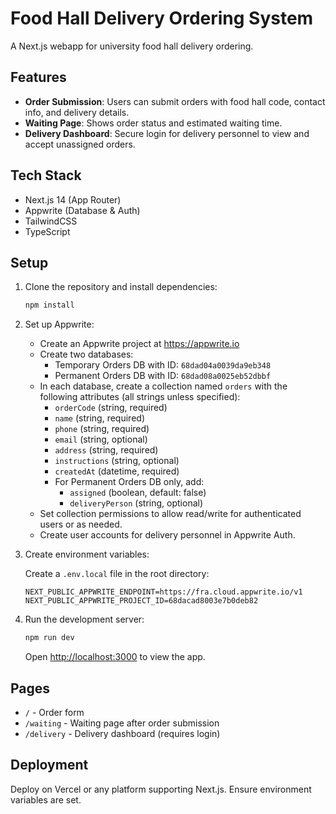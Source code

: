 # Food Hall Delivery Ordering System

A Next.js webapp for university food hall delivery ordering.

## Features

- **Order Submission**: Users can submit orders with food hall code, contact info, and delivery details.
- **Waiting Page**: Shows order status and estimated waiting time.
- **Delivery Dashboard**: Secure login for delivery personnel to view and accept unassigned orders.

## Tech Stack

- Next.js 14 (App Router)
- Appwrite (Database & Auth)
- TailwindCSS
- TypeScript

## Setup

1. Clone the repository and install dependencies:

   ```bash
   npm install
   ```

2. Set up Appwrite:

   - Create an Appwrite project at https://appwrite.io
   - Create two databases:
     - Temporary Orders DB with ID: `68dad04a0039da9eb348`
     - Permanent Orders DB with ID: `68dad08a0025eb52dbbf`
   - In each database, create a collection named `orders` with the following attributes (all strings unless specified):
     - `orderCode` (string, required)
     - `name` (string, required)
     - `phone` (string, required)
     - `email` (string, optional)
     - `address` (string, required)
     - `instructions` (string, optional)
     - `createdAt` (datetime, required)
     - For Permanent Orders DB only, add:
       - `assigned` (boolean, default: false)
       - `deliveryPerson` (string, optional)
   - Set collection permissions to allow read/write for authenticated users or as needed.
   - Create user accounts for delivery personnel in Appwrite Auth.

3. Create environment variables:

   Create a `.env.local` file in the root directory:

   ```
   NEXT_PUBLIC_APPWRITE_ENDPOINT=https://fra.cloud.appwrite.io/v1
   NEXT_PUBLIC_APPWRITE_PROJECT_ID=68dacad8003e7b0deb82
   ```

4. Run the development server:

   ```bash
   npm run dev
   ```

   Open [http://localhost:3000](http://localhost:3000) to view the app.

## Pages

- `/` - Order form
- `/waiting` - Waiting page after order submission
- `/delivery` - Delivery dashboard (requires login)

## Deployment

Deploy on Vercel or any platform supporting Next.js. Ensure environment variables are set.
